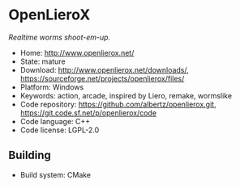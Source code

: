 # OpenLieroX

_Realtime worms shoot-em-up._

- Home: http://www.openlierox.net/
- State: mature 
- Download: http://www.openlierox.net/downloads/, https://sourceforge.net/projects/openlierox/files/
- Platform: Windows
- Keywords: action, arcade, inspired by Liero, remake, wormslike
- Code repository: https://github.com/albertz/openlierox.git, https://git.code.sf.net/p/openlierox/code
- Code language: C++
- Code license: LGPL-2.0

## Building

- Build system: CMake

